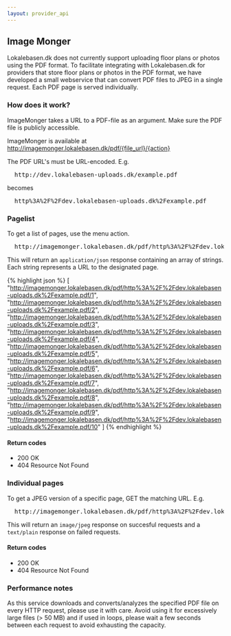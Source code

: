 ```yaml
---
layout: provider_api
---
```

## Image Monger

Lokalebasen.dk does not currently support uploading floor plans or photos using
the PDF format. To facilitate integrating with Lokalebasen.dk for providers that
store floor plans or photos in the PDF format, we have developed a small
webservice that can convert PDF files to JPEG in a single request. Each PDF page
is served individually.

### How does it work?

ImageMonger takes a URL to a PDF-file as an argument. Make sure the PDF file
is publicly accessible.

ImageMonger is available at http://imagemonger.lokalebasen.dk/pdf/{file_url}/{action}

The PDF URL's must be URL-encoded. E.g.

<pre>
  http://dev.lokalebasen-uploads.dk/example.pdf
</pre>

becomes

<pre>
  http%3A%2F%2Fdev.lokalebasen-uploads.dk%2Fexample.pdf
</pre>

### Pagelist
To get a list of pages, use the menu action.

<pre>
  http://imagemonger.lokalebasen.dk/pdf/http%3A%2F%2Fdev.lokalebasen-uploads.dk%2Fexample.pdf/menu
</pre>

This will return an `application/json` response containing an array
of strings. Each string represents a URL to the designated page.

{% highlight json %}
[
   "http://imagemonger.lokalebasen.dk/pdf/http%3A%2F%2Fdev.lokalebasen-uploads.dk%2Fexample.pdf/1",
   "http://imagemonger.lokalebasen.dk/pdf/http%3A%2F%2Fdev.lokalebasen-uploads.dk%2Fexample.pdf/2",
   "http://imagemonger.lokalebasen.dk/pdf/http%3A%2F%2Fdev.lokalebasen-uploads.dk%2Fexample.pdf/3",
   "http://imagemonger.lokalebasen.dk/pdf/http%3A%2F%2Fdev.lokalebasen-uploads.dk%2Fexample.pdf/4",
   "http://imagemonger.lokalebasen.dk/pdf/http%3A%2F%2Fdev.lokalebasen-uploads.dk%2Fexample.pdf/5",
   "http://imagemonger.lokalebasen.dk/pdf/http%3A%2F%2Fdev.lokalebasen-uploads.dk%2Fexample.pdf/6",
   "http://imagemonger.lokalebasen.dk/pdf/http%3A%2F%2Fdev.lokalebasen-uploads.dk%2Fexample.pdf/7",
   "http://imagemonger.lokalebasen.dk/pdf/http%3A%2F%2Fdev.lokalebasen-uploads.dk%2Fexample.pdf/8",
   "http://imagemonger.lokalebasen.dk/pdf/http%3A%2F%2Fdev.lokalebasen-uploads.dk%2Fexample.pdf/9",
   "http://imagemonger.lokalebasen.dk/pdf/http%3A%2F%2Fdev.lokalebasen-uploads.dk%2Fexample.pdf/10"
]
{% endhighlight %}

#### Return codes

* 200 OK
* 404 Resource Not Found

### Individual pages

To get a JPEG version of a specific page, GET the matching URL. E.g.

<pre>
  http://imagemonger.lokalebasen.dk/pdf/http%3A%2F%2Fdev.lokalebasen-uploads.dk%2Fexample.pdf/4
</pre>

This will return an `image/jpeg` response on succesful requests
and a `text/plain` response on failed requests.

#### Return codes

* 200 OK
* 404 Resource Not Found

### Performance notes

As this service downloads and converts/analyzes the specified PDF file on every
HTTP request, please use it with care. Avoid using it for excessively large files
(> 50 MB) and if used in loops, please wait a few seconds between each request
to avoid exhausting the capacity.
